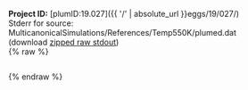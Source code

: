 **Project ID:** [plumID:19.027]({{ '/' | absolute_url }}eggs/19/027/)  
Stderr for source:  MulticanonicalSimulations/References/Temp550K/plumed.dat   
(download [zipped raw stdout](plumed.dat.plumed_master.stdout.txt.zip))  
{% raw %}
<pre>
</pre>
{% endraw %}
